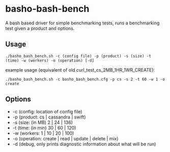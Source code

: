 # basho-bash-bench

A bash based driver for simple benchmarking tests, runs a benchmarking test given a product and options.

## Usage
```
./basho_bash_bench.sh -c (config file) -p (product) -s (size) -t (time) -w (workers) -o (operation) [-d]
```

example usage (equivalent of old curl_test_cs_2MB_1HR_1WR_CREATE): 
```
./basho_bash_bench.sh -c basho_bash_bench.cfg -p cs -s 2 -t 60 -w 1 -o create
```
    
		
## Options

* -c (config: location of config file)
* -p (product: cs | cassandra | swift)
* -s (size: (in MB) 2 | 24 | 136)
* -t (time: (in min) 30 | 60 | 120)
* -w (workers: 1 | 10 | 20 | 100)
* -o (operation: create | read | update | delete | mix)
* -d (debug, only prints diagnostic information about what will be run)
